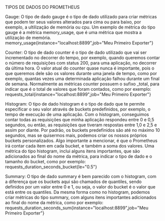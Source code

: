 TIPOS DE DADOS DO PROMETHEUS


Gauge: 
O tipo de dado gauge é o tipo de dado utilizado para criar métricas que podem ter seus valores alterados para cima ou para baixo, por exemplo, a ultilização de memória ou cpu. 
Um exemplo de métrica do tipo gauge é a métrica memory_usage, que é uma métrica que mostra a utilização de memória.
memory_usage{instance="localhost:8899",job="Meu Primeiro Exporter"}

Counter: 
O tipo de dado counter é o tipo de dado utilizado que vai ser incrementado no decorrer do tempo, por exemplo, quando queremos contar o número de requisições com status 200, para uma aplicação, no decorrer da última hora. O valor atual do counter quase nunca é importante, pois o que queremos dele são os valores durante uma janela de tempo, como por exemplo, quantas vezes uma determinada aplicação falhou durante um final de semana. Normalmente as métricas counter possuem o sufixo _total, para indicar que é o total de valores que foram contados, como por exemplo:
requests_total{instance="localhost:8899",job="Meu Primeiro Exporter"}

Histogram: 
O tipo de dado histogram é o tipo de dado que te permite especificar o seu valor através de buckets predefinidos, por exemplo, o tempo de execução de uma aplicação. Com o histogram, conseguimos contar todas as requisições que minha aplicação respondeu entre 0 e 0,5 segundos, ou então, as requisições que tiveram respostas entre 1,0 e 2,5 e assim por diante. Por padrão, os buckets predefinidos são até no máximo 10 segundos, mas se quisermos mais, podemos criar os nossos próprios buckets personalizados. Algo importante a mencionar, é que o Prometheus irá contar cada item em cada bucket, e também a soma dos valores. Uma métrica do tipo histogram, inclui alguns itens importantes, que são adicionados ao final do nome da métrica, para indicar o tipo de dado e o tamanho do bucket, como por exemplo:
requests_duration_seconds_bucket{le="0.5"}

Summary:
O tipo de dado summary é bem parecido com o histogram, com a diferença que os buckets aqui são chamados de quantiles, sendo definidos por um valor entre 0 e 1, ou seja, o valor do bucket é o valor que está entre os quantiles.
Da mesma forma como no histogram, podemos criar métricas do tipo summary, com alguns itens importantes adicionados ao final do nome da métrica, como por exemplo:
requests_duration_seconds_sum{instance="localhost:8899",job="Meu Primeiro Exporter"}
